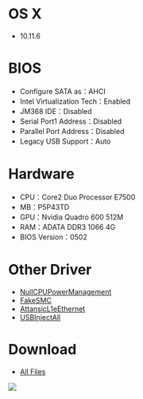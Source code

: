 # OS X
- 10.11.6


# BIOS
- Configure SATA as：AHCI
- Intel Virtualization Tech：Enabled
- JM368 IDE：Disabled
- Serial Port1 Address：Disabled
- Parallel Port Address：Disabled
- Legacy USB Support：Auto


# Hardware
- CPU：Core2 Duo Processor E7500
- MB：P5P43TD
- GPU：Nvidia Quadro 600 512M
- RAM：ADATA DDR3 1066 4G
- BIOS Version：0502


# Other Driver
* [NullCPUPowerManagement](https://www.tonymacx86.com/resources/nullcpupowermanagement.268)
* [FakeSMC](https://www.tonymacx86.com/resources/fakesmc.282)
* [AttansicL1eEthernet](http://www.insanelymac.com/forum/files/download/369-attansicl1eethernetkext)
* [USBInjectAll](https://bitbucket.org/RehabMan/os-x-usb-inject-all/downloads/RehabMan-USBInjectAll-2016-0907.zip)


# Download
* [All Files](https://bitbucket.org/ChengYouFang/hackintosh/downloads/P5P43TD.zip) 


![](https://1.bp.blogspot.com/-QPClp6LVBQM/WBSNi2wV40I/AAAAAAAAH6M/g0kXs7BfasIN-kbAe-gs6HtTlCe83xwHACLcB/s1600/Screen%2BShot%2B2016-10-29%2Bat%2B4.33.11%2BAM.png)